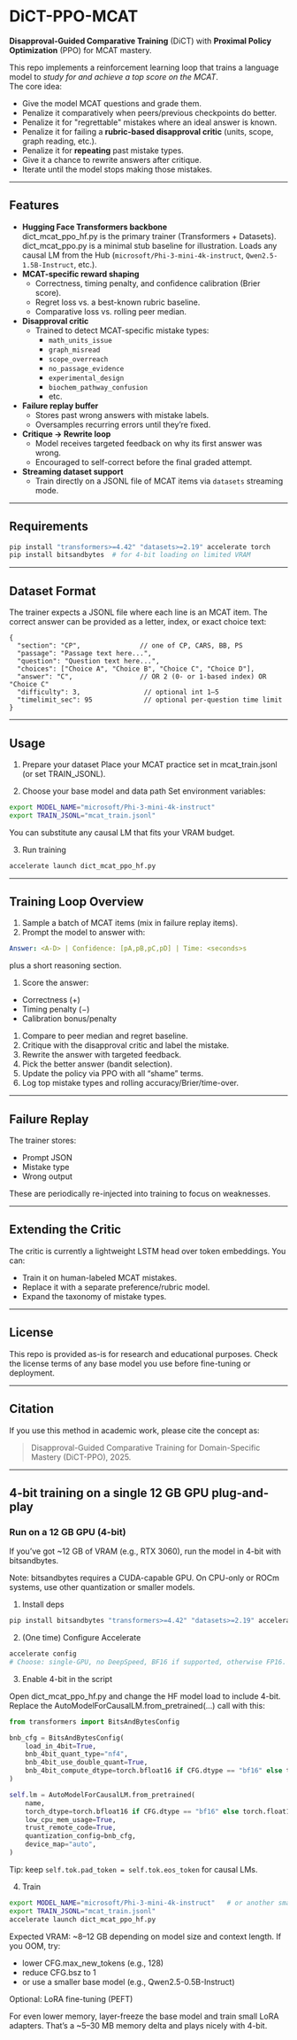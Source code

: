 # DiCT-PPO-MCAT

**Disapproval-Guided Comparative Training** (DiCT) with **Proximal Policy Optimization** (PPO) for MCAT mastery.

This repo implements a reinforcement learning loop that trains a language model to *study for and achieve a top score on the MCAT*.  
The core idea:  
- Give the model MCAT questions and grade them.  
- Penalize it comparatively when peers/previous checkpoints do better.  
- Penalize it for "regrettable" mistakes where an ideal answer is known.  
- Penalize it for failing a **rubric-based disapproval critic** (units, scope, graph reading, etc.).  
- Penalize it for **repeating** past mistake types.  
- Give it a chance to rewrite answers after critique.  
- Iterate until the model stops making those mistakes.

---

## Features

- **Hugging Face Transformers backbone**  
  dict_mcat_ppo_hf.py is the primary trainer (Transformers + Datasets). dict_mcat_ppo.py is a minimal stub baseline for illustration. Loads any causal LM from the Hub (`microsoft/Phi-3-mini-4k-instruct`, `Qwen2.5-1.5B-Instruct`, etc.).
- **MCAT-specific reward shaping**  
  - Correctness, timing penalty, and confidence calibration (Brier score).  
  - Regret loss vs. a best-known rubric baseline.  
  - Comparative loss vs. rolling peer median.
- **Disapproval critic**  
  - Trained to detect MCAT-specific mistake types:
    - `math_units_issue`
    - `graph_misread`
    - `scope_overreach`
    - `no_passage_evidence`
    - `experimental_design`
    - `biochem_pathway_confusion`
    - etc.
- **Failure replay buffer**  
  - Stores past wrong answers with mistake labels.  
  - Oversamples recurring errors until they’re fixed.
- **Critique → Rewrite loop**  
  - Model receives targeted feedback on why its first answer was wrong.  
  - Encouraged to self-correct before the final graded attempt.
- **Streaming dataset support**  
  - Train directly on a JSONL file of MCAT items via `datasets` streaming mode.

---

## Requirements

```bash
pip install "transformers>=4.42" "datasets>=2.19" accelerate torch
pip install bitsandbytes  # for 4-bit loading on limited VRAM
```

---

## Dataset Format

The trainer expects a JSONL file where each line is an MCAT item. The correct answer can be provided as a letter, index, or exact choice text:

```
{
  "section": "CP",               // one of CP, CARS, BB, PS
  "passage": "Passage text here...",
  "question": "Question text here...",
  "choices": ["Choice A", "Choice B", "Choice C", "Choice D"],
  "answer": "C",                 // OR 2 (0- or 1-based index) OR "Choice C"
  "difficulty": 3,                // optional int 1–5
  "timelimit_sec": 95             // optional per-question time limit
}
```

---

## Usage

1. Prepare your dataset
Place your MCAT practice set in mcat_train.jsonl (or set TRAIN_JSONL).

2. Choose your base model and data path
Set environment variables:

```bash
export MODEL_NAME="microsoft/Phi-3-mini-4k-instruct"
export TRAIN_JSONL="mcat_train.jsonl"
```

You can substitute any causal LM that fits your VRAM budget.

3. Run training

```bash
accelerate launch dict_mcat_ppo_hf.py
```

---

## Training Loop Overview

1. Sample a batch of MCAT items (mix in failure replay items).
1. Prompt the model to answer with:
```yaml
Answer: <A-D> | Confidence: [pA,pB,pC,pD] | Time: <seconds>s
```
plus a short reasoning section.
1. Score the answer:
  - Correctness (+)
  - Timing penalty (−)
  - Calibration bonus/penalty
1. Compare to peer median and regret baseline.
1. Critique with the disapproval critic and label the mistake.
1. Rewrite the answer with targeted feedback.
1. Pick the better answer (bandit selection).
1. Update the policy via PPO with all “shame” terms.
1. Log top mistake types and rolling accuracy/Brier/time-over.

---

## Failure Replay
The trainer stores:
- Prompt JSON
- Mistake type
- Wrong output

These are periodically re-injected into training to focus on weaknesses.

---

## Extending the Critic
The critic is currently a lightweight LSTM head over token embeddings.
You can:
- Train it on human-labeled MCAT mistakes.
- Replace it with a separate preference/rubric model.
- Expand the taxonomy of mistake types.

---

## License

This repo is provided as-is for research and educational purposes.
Check the license terms of any base model you use before fine-tuning or deployment.

---

## Citation
If you use this method in academic work, please cite the concept as:

> Disapproval-Guided Comparative Training for Domain-Specific Mastery (DiCT-PPO), 2025.

---

## 4-bit training on a single 12 GB GPU plug-and-play

### Run on a 12 GB GPU (4-bit)

If you’ve got ~12 GB of VRAM (e.g., RTX 3060), run the model in 4-bit with bitsandbytes.

Note: bitsandbytes requires a CUDA-capable GPU. On CPU-only or ROCm systems, use other quantization or smaller models.

1) Install deps

```bash
pip install bitsandbytes "transformers>=4.42" "datasets>=2.19" accelerate torch --upgrade
```

2) (One time) Configure Accelerate

```bash
accelerate config
# Choose: single-GPU, no DeepSpeed, BF16 if supported, otherwise FP16.
```

3) Enable 4-bit in the script

Open dict_mcat_ppo_hf.py and change the HF model load to include 4-bit. Replace the AutoModelForCausalLM.from_pretrained(...) call with this:

```python
from transformers import BitsAndBytesConfig

bnb_cfg = BitsAndBytesConfig(
    load_in_4bit=True,
    bnb_4bit_quant_type="nf4",
    bnb_4bit_use_double_quant=True,
    bnb_4bit_compute_dtype=torch.bfloat16 if CFG.dtype == "bf16" else torch.float16,
)

self.lm = AutoModelForCausalLM.from_pretrained(
    name,
    torch_dtype=torch.bfloat16 if CFG.dtype == "bf16" else torch.float16,
    low_cpu_mem_usage=True,
    trust_remote_code=True,
    quantization_config=bnb_cfg,
    device_map="auto",
)
```

Tip: keep `self.tok.pad_token = self.tok.eos_token` for causal LMs.

4) Train

```bash
export MODEL_NAME="microsoft/Phi-3-mini-4k-instruct"   # or another small instruct model
export TRAIN_JSONL="mcat_train.jsonl"
accelerate launch dict_mcat_ppo_hf.py
```

Expected VRAM: ~8–12 GB depending on model size and context length.
If you OOM, try:
- lower CFG.max_new_tokens (e.g., 128)
- reduce CFG.bsz to 1
- or use a smaller base model (e.g., Qwen2.5-0.5B-Instruct)

Optional: LoRA fine-tuning (PEFT)

For even lower memory, layer-freeze the base model and train small LoRA adapters. That’s a ~5–30 MB memory delta and plays nicely with 4-bit.
